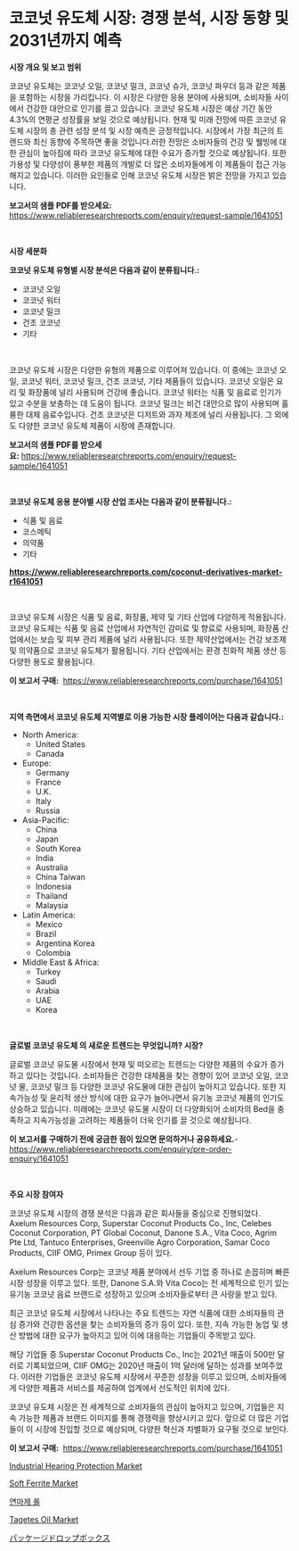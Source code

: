<p><h1>코코넛 유도체 시장: 경쟁 분석, 시장 동향 및 2031년까지 예측</h1></p><p><strong>시장 개요 및 보고 범위</strong></p>
<p><p>코코넛 유도체는 코코넛 오일, 코코넛 밀크, 코코넛 슈가, 코코넛 파우더 등과 같은 제품을 포함하는 시장을 가리킵니다. 이 시장은 다양한 응용 분야에 사용되며, 소비자들 사이에서 건강한 대안으로 인기를 끌고 있습니다. 코코넛 유도체 시장은 예상 기간 동안 4.3%의 연평균 성장률을 보일 것으로 예상됩니다. 현재 및 미래 전망에 따른 코코넛 유도체 시장의 총 관련 성장 분석 및 시장 예측은 긍정적입니다. 시장에서 가장 최근의 트렌드와 최신 동향에 주목하면 좋을 것입니다.러한 전망은 소비자들의 건강 및 웰빙에 대한 관심이 높아짐에 따라 코코넛 유도체에 대한 수요가 증가할 것으로 예상됩니다. 또한 가용성 및 다양성이 풍부한 제품의 개발로 더 많은 소비자들에게 이 제품들이 접근 가능해지고 있습니다. 이러한 요인들로 인해 코코넛 유도체 시장은 밝은 전망을 가지고 있습니다.</p></p>
<p><strong>보고서의 샘플 PDF를 받으세요:</strong> <a href="https://www.reliableresearchreports.com/enquiry/request-sample/1641051">https://www.reliableresearchreports.com/enquiry/request-sample/1641051</a></p>
<p>&nbsp;</p>
<p><strong>시장 세분화</strong></p>
<p><strong>코코넛 유도체 유형별 시장 분석은 다음과 같이 분류됩니다.:</strong></p>
<p><ul><li>코코넛 오일</li><li>코코넛 워터</li><li>코코넛 밀크</li><li>건조 코코넛</li><li>기타</li></ul></p>
<p>&nbsp;</p>
<p><p>코코넛 유도체 시장은 다양한 유형의 제품으로 이루어져 있습니다. 이 중에는 코코넛 오일, 코코넛 워터, 코코넛 밀크, 건조 코코넛, 기타 제품들이 있습니다. 코코넛 오일은 요리 및 화장품에 널리 사용되며 건강에 좋습니다. 코코넛 워터는 식품 및 음료로 인기가 있고 수분을 보충하는 데 도움이 됩니다. 코코넛 밀크는 비건 대안으로 많이 사용되며 훌륭한 대체 음료수입니다. 건조 코코넛은 디저트와 과자 제조에 널리 사용됩니다. 그 외에도 다양한 코코넛 유도체 제품이 시장에 존재합니다.</p></p>
<p><strong>보고서의 샘플 PDF를 받으세요:</strong>&nbsp;<a href="https://www.reliableresearchreports.com/enquiry/request-sample/1641051">https://www.reliableresearchreports.com/enquiry/request-sample/1641051</a></p>
<p>&nbsp;</p>
<p><strong> 코코넛 유도체 응용 분야별 시장 산업 조사는 다음과 같이 분류됩니다.:</strong></p>
<p><ul><li>식품 및 음료</li><li>코스메틱</li><li>의약품</li><li>기타</li></ul></p>
<p><strong><a href="https://www.reliableresearchreports.com/coconut-derivatives-market-r1641051">https://www.reliableresearchreports.com/coconut-derivatives-market-r1641051</a></strong></p>
<p>&nbsp;</p>
<p><p>코코넛 유도체 시장은 식품 및 음료, 화장품, 제약 및 기타 산업에 다양하게 적용됩니다. 코코넛 유도체는 식품 및 음료 산업에서 자연적인 감미료 및 향료로 사용되며, 화장품 산업에서는 보습 및 피부 관리 제품에 널리 사용됩니다. 또한 제약산업에서는 건강 보조제 및 의약품으로 코코넛 유도체가 활용됩니다. 기타 산업에서는 환경 친화적 제품 생산 등 다양한 용도로 활용됩니다.</p></p>
<p><strong>이 보고서 구매:</strong>&nbsp; <a href="https://www.reliableresearchreports.com/purchase/1641051">https://www.reliableresearchreports.com/purchase/1641051</a></p>
<p>&nbsp;</p>
<p><strong>지역 측면에서 코코넛 유도체 지역별로 이용 가능한 시장 플레이어는 다음과 같습니다.:</strong></p>
<p><ul>
    <li>
        North America:
        <ul>
            <li>United States</li>
            <li>Canada</li>
        </ul>
    </li>
    <li>
        Europe:
        <ul>
            <li>Germany</li>
            <li>France</li>
            <li>U.K.</li>
            <li>Italy</li>
            <li>Russia</li>
        </ul>
    </li>
    <li>
        Asia-Pacific:
        <ul>
            <li>China</li>
            <li>Japan</li>
            <li>South Korea</li>
            <li>India</li>
            <li>Australia</li>
            <li>China Taiwan</li>
            <li>Indonesia</li>
            <li>Thailand</li>
            <li>Malaysia</li>
        </ul>
    </li>
    <li>
        Latin America:
        <ul>
            <li>Mexico</li>
            <li>Brazil</li>
            <li>Argentina Korea</li>
            <li>Colombia</li>
        </ul>
    </li>
    <li>
        Middle East & Africa:
        <ul>
            <li>Turkey</li>
            <li>Saudi</li>
            <li>Arabia</li>
            <li>UAE</li>
            <li>Korea</li>
        </ul>
    </li>
    </ul></p>
<p>&nbsp;</p>
<p><strong>글로벌 코코넛 유도체 의 새로운 트렌드는 무엇입니까? 시장?</strong></p>
<p><p>글로벌 코코넛 유도물 시장에서 현재 및 떠오르는 트렌드는 다양한 제품의 수요가 증가하고 있다는 것입니다. 소비자들은 건강한 대체품을 찾는 경향이 있어 코코넛 오일, 코코넛 물, 코코넛 밀크 등 다양한 코코넛 유도물에 대한 관심이 높아지고 있습니다. 또한 지속가능성 및 윤리적 생산 방식에 대한 요구가 늘어나면서 유기농 코코넛 제품의 인기도 상승하고 있습니다. 미래에는 코코넛 유도물 시장이 더 다양화되어 소비자의 Bed을 충족하고 지속가능성을 고려하는 제품들이 더욱 인기를 끌 것으로 예상됩니다.</p></p>
<p><strong>이 보고서를 구매하기 전에 궁금한 점이 있으면 문의하거나 공유하세요.</strong>- <a href="https://www.reliableresearchreports.com/enquiry/pre-order-enquiry/1641051">https://www.reliableresearchreports.com/enquiry/pre-order-enquiry/1641051</a></p>
<p>&nbsp;</p>
<p><strong>주요 시장 참여자</strong></p>
<p><p>코코넛 유도체 시장의 경쟁 분석은 다음과 같은 회사들을 중심으로 진행되었다. Axelum Resources Corp, Superstar Coconut Products Co., Inc, Celebes Coconut Corporation, PT Global Coconut, Danone S.A., Vita Coco, Agrim Pte Ltd, Tantuco Enterprises, Greenville Agro Corporation, Samar Coco Products, CIIF OMG, Primex Group 등이 있다. </p><p>Axelum Resources Corp는 코코넛 제품 분야에서 선두 기업 중 하나로 손꼽히며 빠른 시장 성장을 이루고 있다. 또한, Danone S.A.와 Vita Coco는 전 세계적으로 인기 있는 유기농 코코넛 음료 브랜드로 성장하고 있으며 소비자들로부터 큰 사랑을 받고 있다. </p><p>최근 코코넛 유도체 시장에서 나타나는 주요 트렌드는 자연 식품에 대한 소비자들의 관심 증가와 건강한 옵션을 찾는 소비자들의 증가 등이 있다. 또한, 지속 가능한 농업 및 생산 방법에 대한 요구가 높아지고 있어 이에 대응하는 기업들이 주목받고 있다. </p><p>해당 기업들 중 Superstar Coconut Products Co., Inc는 2021년 매출이 500만 달러로 기록되었으며, CIIF OMG는 2020년 매출이 1억 달러에 달하는 성과를 보여주었다. 이러한 기업들은 코코넛 유도체 시장에서 꾸준한 성장을 이루고 있으며, 소비자들에게 다양한 제품과 서비스를 제공하여 업계에서 선도적인 위치에 있다. </p><p>코코넛 유도체 시장은 전 세계적으로 소비자들의 관심이 높아지고 있으며, 기업들은 지속 가능한 제품과 브랜드 이미지를 통해 경쟁력을 향상시키고 있다. 앞으로 더 많은 기업들이 이 시장에 진입할 것으로 예상되며, 다양한 혁신과 차별화가 요구될 것으로 보인다.</p></p>
<p><strong>이 보고서 구매:</strong>&nbsp;&nbsp;<a href="https://www.reliableresearchreports.com/purchase/1641051">https://www.reliableresearchreports.com/purchase/1641051</a></p>
<p><p><a href="https://github.com/johnbach50/Market-Research-Report-List-2/blob/main/industrial-hearing-protection-market.md">Industrial Hearing Protection Market</a></p><p><a href="https://issuu.com/reportprime-2/docs/soft-ferrite-market-size-2030.pptx">Soft Ferrite Market</a></p><p><a href="https://medium.com/@bustersipes981/%EC%97%B0%EB%A7%90%EC%97%B0%EC%8B%9C-%EB%A1%A4%EC%9E%AC%EB%A3%8C%EC%9D%98-%EC%8B%9C%EC%9E%A5-%EC%A1%B0%EC%82%AC-%EB%B3%B4%EA%B3%A0%EC%84%9C-%EA%B7%B8-%EC%97%AD%EC%82%AC-%EB%B0%8F-2024%EB%85%84%EB%B6%80%ED%84%B0-2031%EB%85%84%EA%B9%8C%EC%A7%80%EC%9D%98-%EC%98%88%EC%B8%A1-3b68d34d2a6e">연마제 롤</a></p><p><a href="https://issuu.com/reportprime-2/docs/tagetes-oil-market-size-2030.pptx">Tagetes Oil Market</a></p><p><a href="https://medium.com/@kelsitorphy644/%E3%83%91%E3%83%83%E3%82%B1%E3%83%BC%E3%82%B8%E3%83%89%E3%83%AD%E3%83%83%E3%83%97%E3%83%9C%E3%83%83%E3%82%AF%E3%82%B9%E5%B8%82%E5%A0%B4-2031%E5%B9%B4%E3%81%BE%E3%81%A7%E3%81%AE%E6%88%90%E5%8A%9F%E3%81%99%E3%82%8B%E3%83%93%E3%82%B8%E3%83%8D%E3%82%B9%E6%88%A6%E7%95%A5%E3%81%AE%E9%8D%B5-74a42bcad937">パッケージドロップボックス</a></p></p>
